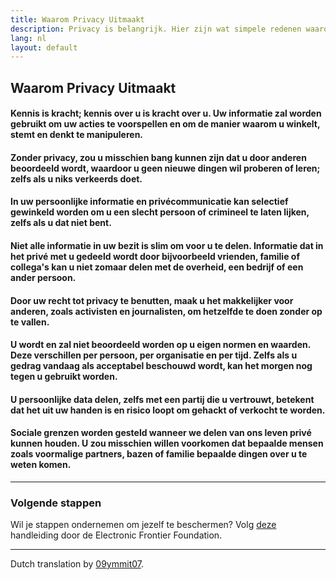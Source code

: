```yaml
---
title: Waarom Privacy Uitmaakt
description: Privacy is belangrijk. Hier zijn wat simpele redenen waarom.
lang: nl
layout: default
---
```


## Waarom Privacy Uitmaakt

#### Kennis is kracht; kennis over u is kracht over u. Uw informatie zal worden gebruikt om uw acties te voorspellen en om de manier waarom u winkelt, stemt en denkt te manipuleren.

#### Zonder privacy, zou u misschien bang kunnen zijn dat u door anderen beoordeeld wordt, waardoor u geen nieuwe dingen wil proberen of leren; zelfs als u niks verkeerds doet.

#### In uw persoonlijke informatie en privécommunicatie kan selectief gewinkeld worden om u een slecht persoon of crimineel te laten lijken, zelfs als u dat niet bent.

#### Niet alle informatie in uw bezit is slim om voor u te delen. Informatie dat in het privé met u gedeeld wordt door bijvoorbeeld vrienden, familie of collega's kan u niet zomaar delen met de overheid, een bedrijf of een ander persoon.

#### Door uw recht tot privacy te benutten, maak u het makkelijker voor anderen, zoals activisten en journalisten, om hetzelfde te doen zonder op te vallen.

#### U wordt en zal niet beoordeeld worden op u eigen normen en waarden. Deze verschillen per persoon, per organisatie en per tijd. Zelfs als u gedrag vandaag als acceptabel beschouwd wordt, kan het morgen nog tegen u gebruikt worden.

#### U persoonlijke data delen, zelfs met een partij die u vertrouwt, betekent dat het uit uw handen is en risico loopt om gehackt of verkocht te worden.

#### Sociale grenzen worden gesteld wanneer we delen van ons leven privé kunnen houden. U zou misschien willen voorkomen dat bepaalde mensen zoals voormalige partners, bazen of familie bepaalde dingen over u te weten komen.

-----

### Volgende stappen
Wil je stappen ondernemen om jezelf te beschermen? Volg [deze](https://ssd.eff.org) handleiding door de Electronic Frontier Foundation.

-----
Dutch translation by [09ymmit07](https://www.reddit.com/r/translator/comments/752qcf/english_any_translating_whyprivacymattersorg_a/do32oqw/).

